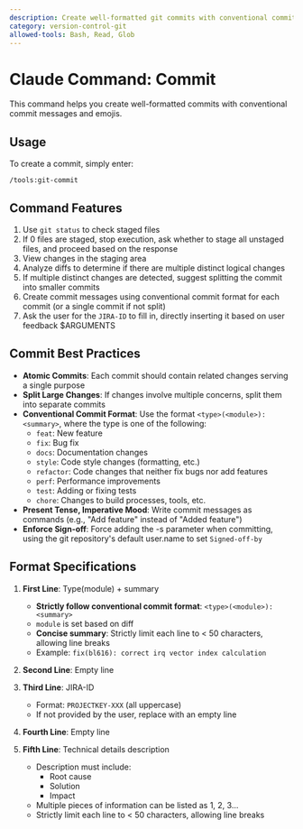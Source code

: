 ```yaml
---
description: Create well-formatted git commits with conventional commit messages and emoji
category: version-control-git
allowed-tools: Bash, Read, Glob
---
```


# Claude Command: Commit

This command helps you create well-formatted commits with conventional commit messages and emojis.

## Usage

To create a commit, simply enter:
```
/tools:git-commit
```

## Command Features

1. Use `git status` to check staged files
2. If 0 files are staged, stop execution, ask whether to stage all unstaged files, and proceed based on the response
4. View changes in the staging area
5. Analyze diffs to determine if there are multiple distinct logical changes
6. If multiple distinct changes are detected, suggest splitting the commit into smaller commits
7. Create commit messages using conventional commit format for each commit (or a single commit if not split)
8. Ask the user for the `JIRA-ID` to fill in, directly inserting it based on user feedback $ARGUMENTS

## Commit Best Practices

- **Atomic Commits**: Each commit should contain related changes serving a single purpose
- **Split Large Changes**: If changes involve multiple concerns, split them into separate commits
- **Conventional Commit Format**: Use the format `<type>(<module>): <summary>`, where the type is one of the following:
  - `feat`: New feature
  - `fix`: Bug fix
  - `docs`: Documentation changes
  - `style`: Code style changes (formatting, etc.)
  - `refactor`: Code changes that neither fix bugs nor add features
  - `perf`: Performance improvements
  - `test`: Adding or fixing tests
  - `chore`: Changes to build processes, tools, etc.
- **Present Tense, Imperative Mood**: Write commit messages as commands (e.g., "Add feature" instead of "Added feature")
- **Enforce Sign-off**: Force adding the -s parameter when committing, using the git repository's default user.name to set `Signed-off-by`

## Format Specifications

1. **First Line**: Type(module) + summary
   - **Strictly follow conventional commit format**: `<type>(<module>): <summary>`
   - `module` is set based on diff
   - **Concise summary**: Strictly limit each line to < 50 characters, allowing line breaks
   - Example: `fix(bl616): correct irq vector index calculation`

2. **Second Line**: Empty line

3. **Third Line**: JIRA-ID
   - Format: `PROJECTKEY-XXX` (all uppercase)
   - If not provided by the user, replace with an empty line

4. **Fourth Line**: Empty line

3. **Fifth Line**: Technical details description
   - Description must include:
     - Root cause
     - Solution
     - Impact
   - Multiple pieces of information can be listed as 1, 2, 3...
   - Strictly limit each line to < 50 characters, allowing line breaks
